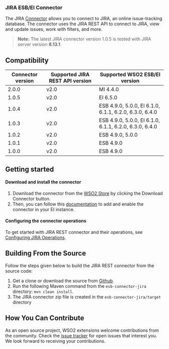 ### JIRA ESB/EI Connector

The JIRA [Connector](https://docs.wso2.com/display/EI650/Working+with+Connectors) allows you to connect to JIRA, an online issue-tracking database. The connector uses the JIRA REST API to connect to JIRA, view and update issues, work with filters, and more.

> **Note:** The latest JIRA connector version 1.0.5 is tested with JIRA server version **8.13.1**.

## Compatibility

| Connector version | Supported JIRA REST API version | Supported WSO2 ESB/EI version |
|-------------------| ------------- | ------------- |
| 2.0.0             | v2.0 | MI 4.4.0  |
| 1.0.5             | v2.0 | EI 6.5.0 |
| 1.0.4             | v2.0 | ESB 4.9.0, 5.0.0, EI 6.1.0, 6.1.1, 6.2.0, 6.3.0, 6.4.0 |
| 1.0.3             | v2.0 | ESB 4.9.0, 5.0.0, EI 6.1.0, 6.1.1, 6.2.0, 6.3.0, 6.4.0 |
| 1.0.2             | v2.0 | ESB 4.9.0, 5.0.0 |
| 1.0.1             | v2.0 | ESB 4.9.0 |
| 1.0.0             | v2.0 | ESB 4.9.0 |

## Getting started

#### Download and install the connector

1. Download the connector from the [WSO2 Store](https://store.wso2.com/store/assets/esbconnector/details/df59ac1e-88e7-46af-9b0a-f0f5f1e1b456) by clicking the Download Connector button.
2. Then, you can follow this [documentation](https://docs.wso2.com/display/EI650/Working+with+Connectors+via+Tooling) to add and enable the connector in your EI instance.

#### Configuring the connector operations

To get started with JIRA REST connector and their operations, see [Configuring JIRA Operations](docs/config.md).


## Building From the Source

Follow the steps given below to build the JIRA REST connector from the source code:

1. Get a clone or download the source from [Github](https://github.com/wso2-extensions/esb-connector-jira).
2. Run the following Maven command from the `esb-connector-jira` directory: `mvn clean install`.
3. The JIRA connector zip file is created in the `esb-connector-jira/target` directory

## How You Can Contribute

As an open source project, WSO2 extensions welcome contributions from the community.
Check the [issue tracker](https://github.com/wso2-extensions/esb-connector-jira/issues) for open issues that interest you. We look forward to receiving your contributions.
